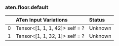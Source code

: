 ### aten.floor.default
|    | ATen Input Variations          | Status   |
|---:|:-------------------------------|:---------|
|  0 | Tensor<[1, 1, 1, 42]> self = ? | Unknown  |
|  1 | Tensor<[1, 1, 32, 1]> self = ? | Unknown  |

